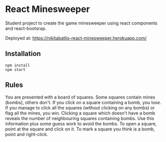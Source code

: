 # React Minesweeper

Student project to create the game minesweeper using react components and react-bootsrap.

Deployed at: https://nikitabatlis-react-minesweeper.herokuapp.com/ 

## Installation

```
npm install
npm start
```

## Rules
You are presented with a board of squares. Some squares contain mines (bombs), others don't.
If you click on a square containing a bomb, you lose. If you manage to click all the squares (without clicking on any bombs) or flag all the mines, you win.
Clicking a square which doesn't have a bomb reveals the number of neighbouring squares containing bombs. Use this information plus some guess work to avoid the bombs.
To open a square, point at the square and click on it. To mark a square you think is a bomb, point and right-click.